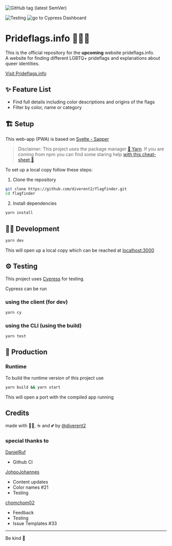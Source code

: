 ![GitHub tag (latest SemVer)](https://img.shields.io/github/v/tag/diverent2/flagfinder?color=blue&label=Version&sort=semver)

![Testing](https://github.com/diverent2/flagfinder/workflows/Testing/badge.svg?branch=master)
![go to Cypress Dashboard](https://img.shields.io/static/v1?label=&message=Cypress%20Dashboard&color=2e3138&logo=cypress&link=https://dashboard.cypress.io/projects/ywge99)

# Prideflags.info 🔎🏳️‍🌈

This is the official repository for the **upcoming** website prideflags.info.  
A website for finding different LGBTQ+ prideflags and explanations about queer identities.

[Visit Prideflags.info](https://prideflags.info)

## ✨ Feature List

- Find full details including color descriptions and origins of the flags
- Filter by color, name or category

## 🏗️ Setup

This web-app (PWA) is based on [Svelte - Sapper](https://github.com/sveltejs/sapper)

> Disclaimer: This project uses the package manager [🧶 Yarn](https://yarnpkg.com/lang/en/).
> If you are coming from npm you can find some staring help [with this cheat-sheet 👀](https://shift.infinite.red/npm-vs-yarn-cheat-sheet-8755b092e5cc)

To set up a local copy follow these steps:

1. Clone the repository

```sh
git clone https://github.com/diverent2/flagfinder.git
cd flagfinder
```

2. Install dependencies

```sh
yarn install
```

## 👩‍💻 Development

```sh
yarn dev
```

This will open up a local copy which can be reached at [localhost:3000](http://localhost:3000)

## ⚙️ Testing

This project uses [Cypress](https://www.cypress.io/) for testing.

Cypress can be run

### using the client (for dev)

```sh
yarn cy
```

### using the CLI (using the build)

```sh
yarn test
```

## 🚚 Production

### Runtime

To build the runtime version of this project use

```sh
yarn build && yarn start
```

This will open a port with the compiled app running

## Credits

made with 🌈🦄, ☕ and 💕 by [@diverent2](https://github.com/diverent2)

### special thanks to

[DanielRuf](https://github.com/DanielRuf)

- Github CI

[JohpoJohannes](https://github.com/JohpoJohannes)

- Content updates
- Color names #21
- Testing

[chomchom02](https://github.com/chomchom02)

- Feedback
- Testing
- Issue Templates #33

---

Be kind 🤗

